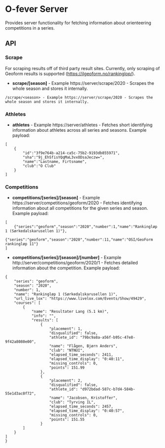 # O-fever Server
Provides server functionality for fetching information about orienteering competitions in a series. 

## API

### Scrape
For scraping results off of third party result sites. Currently, only scraping of Geoform results is supported
(https://ilgeoform.no/rankinglop/). 

* **scrape/[season]** - Example https://server/scrape/2020 - Scrapes the whole season and stores it internally.

```
/scrape/<season> - Example https://server/scrape/2020 - Scrapes the whole season and stores it internally.
```

### Athletes

* **athletes** - Example https://server/athletes - Fetches short identifying information about athletes across all series and seasons. Example payload:
```
[
    {
        "id":"3f9e764b-a214-ca5c-75b2-9193db855971",
        "sha":"9j_EhSfisYQqMaL3vxODsaJeczw=",
        "name":"Lastname, Firtsname",
        "club":"O Club"
    }
]
```

### Competitions

* **competitions/[series]/[season]** - Example https://server/competitions/geoform/2020 - Fetches identifying information about all competitions for the given series and season. Example payload:
```
[
    {"series":"geoform","season":"2020","number":1,"name":"Rankingløp 1 (Sørkedalskarusellen 1)"},
    {"series":"geoform","season":"2020","number":11,"name":"OSI/GeoForm rankingløp 11"}
]
```

* **competitions/[series]/[season]/[number]** - Example http://server/competitions/geoform/2020/1 - Fetches detailed information about the competition. Example payload:
```
{
    "series": "geoform",
    "season": "2020",
    "number": 1,
    "name": "Rankingløp 1 (Sørkedalskarusellen 1)",
    "url_live_lox": "https://www.livelox.com/Events/Show/49429",
    "courses": [
        {
            "name": "Resultater Lang (5.1 km)",
            "info": "",
            "results": [
                {
                    "placement": 1,
                    "disqualified": false,
                    "athlete_id": "79bc9a8a-a56f-b95c-47e8-9f42a8080e00",
                    "name": "Flågen, Bjørn Anders",
                    "club": "NTNUI",
                    "elapsed_time_seconds": 2411,
                    "elapsed_time_display": "0:40:11",
                    "missing_controls": 0,
                    "points": 151.99
                },
                {
                    "placement": 2,
                    "disqualified": false,
                    "athlete_id": "d972bdad-587c-b7d4-584b-55e1d3ac0f72",
                    "name": "Jacobsen, Kristoffer",
                    "club": "Tyrving IL",
                    "elapsed_time_seconds": 2457,
                    "elapsed_time_display": "0:40:57",
                    "missing_controls": 0,
                    "points": 151.55
                }
        ]
    }
]
}
```
